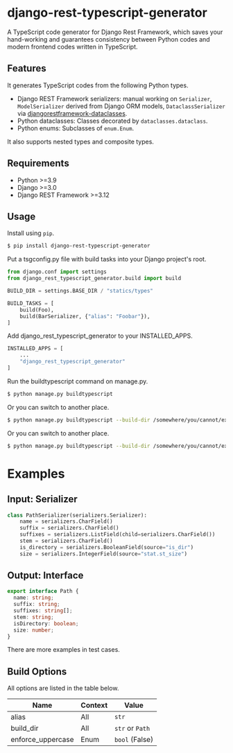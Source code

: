 # django-rest-typescript-generator

A TypeScript code generator for Django Rest Framework, which saves your hand-working and guarantees consistency
between Python codes and modern frontend codes written in TypeScript.

## Features

It generates TypeScript codes from the following Python types.

- Django REST Framework serializers: manual working on `Serializer`, `ModelSerializer`
  derived from Django ORM models, `DataclassSerializer` via [djangorestframework-dataclasses].
- Python dataclasses: Classes decorated by `dataclasses.dataclass`.
- Python enums: Subclasses of `enum.Enum`.

It also supports nested types and composite types.

[djangorestframework-dataclasses]: https://github.com/oxan/djangorestframework-dataclasses

## Requirements

- Python >=3.9
- Django >=3.0
- Django REST Framework >=3.12

## Usage

Install using `pip`.

```bash
$ pip install django-rest-typescript-generator
```

Put a tsgconfig.py file with build tasks into your Django project's root.
```python
from django.conf import settings
from django_rest_typescript_generator.build import build

BUILD_DIR = settings.BASE_DIR / "statics/types"

BUILD_TASKS = [
    build(Foo),
    build(BarSerializer, {"alias": "Foobar"}),
]
```

Add django_rest_typescript_generator to your INSTALLED_APPS.
```python
INSTALLED_APPS = [
    ...
    "django_rest_typescript_generator"
]
```

Run the buildtypescript command on manage.py.
```bash
$ python manage.py buildtypescript
```

Or you can switch to another place.
```bash
$ python manage.py buildtypescript --build-dir /somewhere/you/cannot/explain
```
Or you can switch to another place.
```bash
$ python manage.py buildtypescript --build-dir /somewhere/you/cannot/explain
```
# Examples
## Input: Serializer
```python
class PathSerializer(serializers.Serializer):
    name = serializers.CharField()
    suffix = serializers.CharField()
    suffixes = serializers.ListField(child=serializers.CharField())
    stem = serializers.CharField()
    is_directory = serializers.BooleanField(source="is_dir")
    size = serializers.IntegerField(source="stat.st_size")
```
## Output: Interface
```typescript
export interface Path {
  name: string;
  suffix: string;
  suffixes: string[];
  stem: string;
  isDirectory: boolean;
  size: number;
}
```
There are more examples in test cases.

## Build Options

All options are listed in the table below.

| Name               | Context          | Value            |
| ------------------ | ---------------- | ---------------- |
| alias              | All              | `str`            |
| build_dir          | All              | `str` or `Path`  |
| enforce_uppercase  | Enum             | `bool` (False)   |
